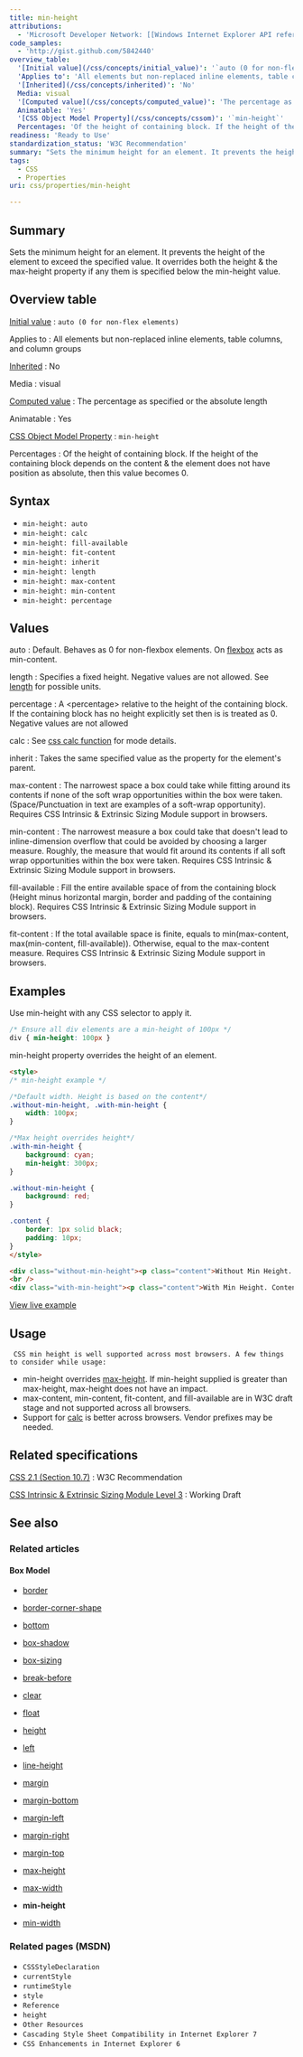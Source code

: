 ```yaml
---
title: min-height
attributions:
  - 'Microsoft Developer Network: [[Windows Internet Explorer API reference](http://msdn.microsoft.com/en-us/library/ie/hh828809%28v=vs.85%29.aspx) Article]'
code_samples:
  - 'http://gist.github.com/5842440'
overview_table:
  '[Initial value](/css/concepts/initial_value)': '`auto (0 for non-flex elements)`'
  'Applies to': 'All elements but non-replaced inline elements, table columns, and column groups'
  '[Inherited](/css/concepts/inherited)': 'No'
  Media: visual
  '[Computed value](/css/concepts/computed_value)': 'The percentage as specified or the absolute length'
  Animatable: 'Yes'
  '[CSS Object Model Property](/css/concepts/cssom)': '`min-height`'
  Percentages: 'Of the height of containing block. If the height of the containing block depends on the content & the element does not have position as absolute, then this value becomes 0.'
readiness: 'Ready to Use'
standardization_status: 'W3C Recommendation'
summary: "Sets the minimum height for an element. It prevents the height of the element to exceed the specified value.\nIt overrides both the height &amp; the max-height property if any them is specified below the min-height value.\n"
tags:
  - CSS
  - Properties
uri: css/properties/min-height

---
```

## Summary

Sets the minimum height for an element. It prevents the height of the element to exceed the specified value. It overrides both the height &amp; the max-height property if any them is specified below the min-height value.

## Overview table

[Initial value](/css/concepts/initial_value)
:   `auto (0 for non-flex elements)`

Applies to
:   All elements but non-replaced inline elements, table columns, and column groups

[Inherited](/css/concepts/inherited)
:   No

Media
:   visual

[Computed value](/css/concepts/computed_value)
:   The percentage as specified or the absolute length

Animatable
:   Yes

[CSS Object Model Property](/css/concepts/cssom)
:   `min-height`

Percentages
:   Of the height of containing block. If the height of the containing block depends on the content & the element does not have position as absolute, then this value becomes 0.

## Syntax

-   `min-height: auto`
-   `min-height: calc`
-   `min-height: fill-available`
-   `min-height: fit-content`
-   `min-height: inherit`
-   `min-height: length`
-   `min-height: max-content`
-   `min-height: min-content`
-   `min-height: percentage`

## Values

auto
:   Default. Behaves as 0 for non-flexbox elements. On [flexbox](/css/flexbox) acts as min-content.

length
:   Specifies a fixed height. Negative values are not allowed. See [length](/css/data_types/length) for possible units.

percentage
:   A \<percentage\> relative to the height of the containing block. If the containing block has no height explicitly set then is is treated as 0. Negative values are not allowed

calc
:   See [css calc function](/css/functions/calc) for mode details.

inherit
:   Takes the same specified value as the property for the element's parent.

max-content
:   The narrowest space a box could take while fitting around its contents if none of the soft wrap opportunities within the box were taken.(Space/Punctuation in text are examples of a soft-wrap opportunity). Requires CSS Intrinsic & Extrinsic Sizing Module support in browsers.

min-content
:   The narrowest measure a box could take that doesn't lead to inline-dimension overflow that could be avoided by choosing a larger measure. Roughly, the measure that would fit around its contents if all soft wrap opportunities within the box were taken. Requires CSS Intrinsic & Extrinsic Sizing Module support in browsers.

fill-available
:   Fill the entire available space of from the containing block (Height minus horizontal margin, border and padding of the containing block). Requires CSS Intrinsic & Extrinsic Sizing Module support in browsers.

fit-content
:   If the total available space is finite, equals to min(max-content, max(min-content, fill-available)). Otherwise, equal to the max-content measure. Requires CSS Intrinsic & Extrinsic Sizing Module support in browsers.

## Examples

Use min-height with any CSS selector to apply it.

``` css
/* Ensure all div elements are a min-height of 100px */
div { min-height: 100px }
```

min-height property overrides the height of an element.

``` html
<style>
/* min-height example */

/*Default width. Height is based on the content*/
.without-min-height, .with-min-height {
    width: 100px;
}

/*Max height overrides height*/
.with-min-height {
    background: cyan;
    min-height: 300px;
}

.without-min-height {
    background: red;
}

.content {
    border: 1px solid black;
    padding: 10px;
}
</style>

<div class="without-min-height"><p class="content">Without Min Height. Height taken from content (with black border).</p></div>
<br />
<div class="with-min-height"><p class="content">With Min Height. Content (with black border) may not fill entirety of element.</p></div>
```

[View live example](http://code.webplatform.org/gist/5842440)

## Usage

     CSS min height is well supported across most browsers. A few things to consider while usage:

-   min-height overrides [max-height](/css/properties/max-height). If min-height supplied is greater than max-height, max-height does not have an impact.
-   max-content, min-content, fit-content, and fill-available are in W3C draft stage and not supported across all browsers.
-   Support for [calc](/css/functions/calc) is better across browsers. Vendor prefixes may be needed.

## Related specifications

[CSS 2.1 (Section 10.7)](http://www.w3.org/TR/CSS2/visudet.html#min-max-heights)
:   W3C Recommendation

[CSS Intrinsic & Extrinsic Sizing Module Level 3](http://dev.w3.org/csswg/css3-sizing/#width-height-keywords)
:   Working Draft

## See also

### Related articles

#### Box Model

-   [border](/css/properties/border)

-   [border-corner-shape](/css/properties/border-corner-shape)

-   [bottom](/css/properties/bottom)

-   [box-shadow](/css/properties/box-shadow)

-   [box-sizing](/css/properties/box-sizing)

-   [break-before](/css/properties/break-before)

-   [clear](/css/properties/clear)

-   [float](/css/properties/float)

-   [height](/css/properties/height)

-   [left](/css/properties/left)

-   [line-height](/css/properties/line-height)

-   [margin](/css/properties/margin)

-   [margin-bottom](/css/properties/margin-bottom)

-   [margin-left](/css/properties/margin-left)

-   [margin-right](/css/properties/margin-right)

-   [margin-top](/css/properties/margin-top)

-   [max-height](/css/properties/max-height)

-   [max-width](/css/properties/max-width)

-   **min-height**

-   [min-width](/css/properties/min-width)

### Related pages (MSDN)

-   `CSSStyleDeclaration`
-   `currentStyle`
-   `runtimeStyle`
-   `style`
-   `Reference`
-   `height`
-   `Other Resources`
-   `Cascading Style Sheet Compatibility in Internet Explorer 7`
-   `CSS Enhancements in Internet Explorer 6`
